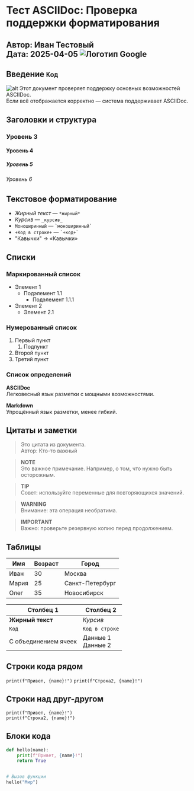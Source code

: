 # Тест ASCIIDoc: Проверка поддержки форматирования

**Автор:** Иван Тестовый  
**Дата:** 2025-04-05
![Логотип Google](https://www.google.com/images/branding/googlelogo/2x/googlelogo_color_92x30dp.png)
---

## Введение `Код`  
![alt](https://gitverse.ru/_next/static/media/rate-widget-hand.fc8fed19.svg)
Этот документ проверяет поддержку основных возможностей ASCIIDoc.  
Если всё отображается корректно — система поддерживает ASCIIDoc.

## Заголовки и структура

### Уровень 3

#### Уровень 4
##### Уровень 5
###### Уровень 6

## Текстовое форматирование

- *Жирный текст* — `*жирный*`
- _Курсив_ — `_курсив_`
- `Моноширинный` — `` `моноширинный` ``
- `+Код в строке+` — `` `+код+` ``
- "Кавычки" → «Кавычки»

## Списки

### Маркированный список

- Элемент 1
  - Подэлемент 1.1
    - Подэлемент 1.1.1
- Элемент 2
  - Элемент 2.1

### Нумерованный список

1. Первый пункт
   1. Подпункт
2. Второй пункт
3. Третий пункт

### Список определений

**ASCIIDoc**  
Легковесный язык разметки с мощными возможностями.

**Markdown**  
Упрощённый язык разметки, менее гибкий.

## Цитаты и заметки

> Это цитата из документа.  
> Автор: Кто-то важный

> **NOTE**  
> Это важное примечание. Например, о том, что нужно быть осторожным.

> **TIP**  
> Совет: используйте переменные для повторяющихся значений.

> **WARNING**  
> Внимание: эта операция необратима.

> **IMPORTANT**  
> Важно: проверьте резервную копию перед продолжением.

## Таблицы

| Имя   | Возраст | Город            |
|-------|--------|------------------|
| Иван  | 30     | Москва           |
| Мария | 25     | Санкт-Петербург |
| Олег  | 35     | Новосибирск      |

| Столбец 1             | Столбец 2         |
|------------------------|-------------------|
| **Жирный текст**       | *Курсив*          |
| `Код`                  | `Код в строке`    |
| С объединением ячеек   | Данные 1<br>Данные 2 |

## Строки кода рядом
`print(f"Привет, {name}!")`
`print(f"Строка2, {name}!")`

## Строки над друг-другом
`print(f"Привет, {name}!")`  
`print(f"Строка2, {name}!")`

## Блоки кода

```python
def hello(name):
    print(f"Привет, {name}!")
    return True


# Вызов функции
hello("Мир")

